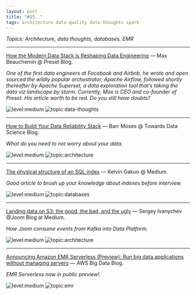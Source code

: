 ```yaml
---
layout: post
title: "#15. "
tags: architecture data-quality data-thoughts spark
---
```


*Topics: Architecture, data thoughts, databases, EMR*

<!--cut-->

---

[How the Modern Data Stack is Reshaping Data Engineering](https://preset.io/blog/reshaping-data-engineering/) — Max Beauchemin @ Preset Blog.

*One of the first data engineers at Facebook and Airbnb, he wrote and open sourced the wildly popular orchestrator, Apache Airflow, followed shortly thereafter by Apache Superset, a data exploration tool that’s taking the data viz landscape by storm. Currently, Max is CEO and co-founder of Preset. His article worth to be red. Do you still have doubts?*

![level:medium] ![topic:data-thoughts]

---

[How to Build Your Data Reliability Stack](https://towardsdatascience.com/how-to-build-your-data-reliability-stack-7cf1a0f5bf30) — Barr Moses @ Towards Data Science Blog.

*What do you need to not worry about your data.*

![level:medium] ![topic:architecture] 

---

[The physical structure of an SQL index](https://medium.com/@kelvingakuo/the-physical-structure-of-an-sql-index-a246a4c8b2b5) — Kelvin Gakuo @ Medium.

*Good article to brush up your knowledge about indexes before interview.*

![level:medium] ![topic:databases] 

---

[Landing data on S3: the good, the bad, and the ugly](https://medium.com/joom/landing-data-on-s3-the-good-the-bad-and-the-ugly-ca42a1d4408d) — Sergey Ivanychev @Joom Blog at Medium.

*How Joom consume events from Kafka into Data Platform.*

![level:medium] ![topic:architecture] 

---

[Announcing Amazon EMR Serverless (Preview): Run big data applications without managing servers](https://aws.amazon.com/blogs/big-data/announcing-amazon-emr-serverless-preview-run-big-data-applications-without-managing-servers/) — AWS Big Data Blog.

*EMR Serverless now in public preview!.*

![level:medium] ![topic:emr] 

<!--tags-->

[level:medium]: https://img.shields.io/badge/level-medium-blue

[topic:architecture]: https://img.shields.io/badge/topic-architecture-260C3B
[topic:data-thoughts]: https://img.shields.io/badge/topic-data--thoughts-3AC9BA
[topic:databases]: https://img.shields.io/badge/topic-databases-28F66A
[topic:emr]: https://img.shields.io/badge/topic-emr-B2BAF4
